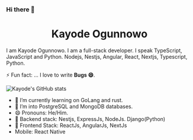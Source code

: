 ### Hi there 👋
<h1 align="center">Kayode Ogunnowo</h1>
I am Kayode Ogunnowo. I am a full-stack developer. I speak TypeScript, JavaScript and Python. Nodejs, Nestjs, Angular, React, Nextjs, Typescript, Python.

⚡ Fun fact: ...  I love to write <strong>Bugs 😄</strong>.

![Kayode's GitHub stats](https://github-readme-stats.vercel.app/api?username=dansagam&count_private=true&theme=tokyonight&show_icons=true&bg_color=00000000)

- 🔭 I’m currently learning on GoLang and rust.
- 🔭 I’m into PostgreSQL and MongoDB databases.
- 😄 Pronouns: He/Him.
- 🔭 Backend stack: Nestjs, ExpressJs, NodeJs. Django(Python)
- 🔭 Frontend Stack: ReactJs, AngularJs, NextJs
- Mobile: React Native

<!-- 

[![Top Langs Used](https://github-readme-stats.vercel.app/api/top-langs/?username=dansagam&layout=compact)](https://github.com/anuraghazra/github-readme-stats)

-->

<!--
**dansagam/dansagam** is a ✨ _special_ ✨ repository because its `README.md` (this file) appears on your GitHub profile.
Here are some ideas to get you started:

- 🔭 I’m currently working on ...
- 🌱 I’m currently learning ...
- 👯 I’m looking to collaborate on ...
- 🤔 I’m looking for help with ...
- 💬 Ask me about ...
- 📫 How to reach me: ...
- 😄 Pronouns: ...
- ⚡ Fun fact: ...
-->
